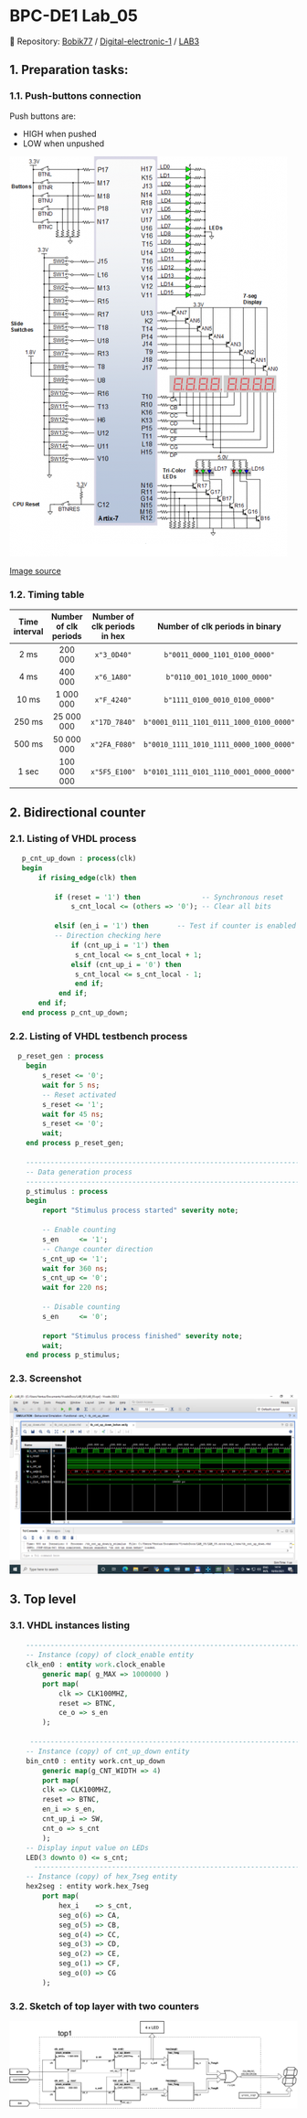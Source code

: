 # BPC-DE1 Lab_05
:paperclip: Repository:
[Bobik77](https://github.com/Bobik77) 
/
[Digital-electronic-1](https://github.com/Bobik77/Digital-electronics-1) 
/
[LAB3](https://github.com/Bobik77/Digital-electronics-1/tree/main/LAB_05)
## 1. Preparation tasks:
### 1.1. Push-buttons connection
Push buttons are:
- HIGH when pushed
- LOW when unpushed

![scheme](img/sw_led_scheme.png)

[Image source](https://reference.digilentinc.com/_media/reference/programmable-logic/nexys-a7/n4r.png?cache=) 

### 1.2. Timing table 

  | **Time interval** | **Number of clk periods** | **Number of clk periods in hex** | **Number of clk periods in binary** |
   | :-: | :-: | :-: | :-: |
   | 2&nbsp;ms | 200 000 | `x"3_0D40"` | `b"0011_0000_1101_0100_0000"` |
   | 4&nbsp;ms | 400 000 |`x"6_1A80"` | `b"0110_001_1010_1000_0000"` |
   | 10&nbsp;ms | 1 000 000 |`x"F_4240"`| `b"1111_0100_0010_0100_0000"` |
   | 250&nbsp;ms | 25 000 000 | `x"17D_7840"` | `b"0001_0111_1101_0111_1000_0100_0000"` |
   | 500&nbsp;ms | 50 000 000 | `x"2FA_F080"` | `b"0010_1111_1010_1111_0000_1000_0000"` |
   | 1&nbsp;sec | 100 000 000 | `x"5F5_E100"` | `b"0101_1111_0101_1110_0001_0000_0000"` |
## 2. Bidirectional counter
### 2.1. Listing of VHDL process
 ```vhdl
    p_cnt_up_down : process(clk)
    begin
        if rising_edge(clk) then
        
            if (reset = '1') then               -- Synchronous reset
                s_cnt_local <= (others => '0'); -- Clear all bits

            elsif (en_i = '1') then       -- Test if counter is enabled
            -- Direction checking here
                if (cnt_up_i = '1') then
                 s_cnt_local <= s_cnt_local + 1;
                elsif (cnt_up_i = '0') then
                 s_cnt_local <= s_cnt_local - 1;
                 end if;
             end if;
        end if;
    end process p_cnt_up_down;

```
### 2.2. Listing of VHDL testbench process
```vhdl
  p_reset_gen : process
    begin
        s_reset <= '0';
        wait for 5 ns;
        -- Reset activated
        s_reset <= '1';
        wait for 45 ns;
        s_reset <= '0';
        wait;
    end process p_reset_gen;

    --------------------------------------------------------------------
    -- Data generation process
    --------------------------------------------------------------------
    p_stimulus : process
    begin
        report "Stimulus process started" severity note;

        -- Enable counting
        s_en     <= '1';
        -- Change counter direction
        s_cnt_up <= '1';
        wait for 360 ns;
        s_cnt_up <= '0';
        wait for 220 ns;

        -- Disable counting
        s_en     <= '0';

        report "Stimulus process finished" severity note;
        wait;
    end process p_stimulus;
```
### 2.3. Screenshot
![waveform1](img/waveform1.png)
## 3. Top level
### 3.1. VHDL instances listing
```vhdl
    --------------------------------------------------------------------
    -- Instance (copy) of clock_enable entity
    clk_en0 : entity work.clock_enable
        generic map( g_MAX => 1000000 )
        port map(
            clk => CLK100MHZ,
            reset => BTNC,
            ce_o => s_en
        );
        
     --------------------------------------------------------------------
    -- Instance (copy) of cnt_up_down entity
    bin_cnt0 : entity work.cnt_up_down
        generic map(g_CNT_WIDTH => 4)
        port map(
        clk => CLK100MHZ,
        reset => BTNC,
        en_i => s_en,
        cnt_up_i => SW,
        cnt_o => s_cnt
        );
    -- Display input value on LEDs
    LED(3 downto 0) <= s_cnt;
      --------------------------------------------------------------------
    -- Instance (copy) of hex_7seg entity
    hex2seg : entity work.hex_7seg
        port map(
            hex_i    => s_cnt,
            seg_o(6) => CA,
            seg_o(5) => CB,
            seg_o(4) => CC,
            seg_o(3) => CD,
            seg_o(2) => CE,
            seg_o(1) => CF,
            seg_o(0) => CG
        );
```
### 3.2. Sketch of top layer with two counters
![scheme1](img/scheme.png)